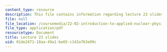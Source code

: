 ```yaml
---
content_type: resource
description: This file contains information regarding lecture 23 slides
file: null
file_location: /coursemedia/22-02-introduction-to-applied-nuclear-physics-spring-2012/01de247118aa49a1be65c143a763e99c_MIT22_02S12_lec23.pdf
file_type: application/pdf
resourcetype: Document
title: Lecture 23 slides
uid: 01de2471-18aa-49a1-be65-c143a763e99c
---
```

